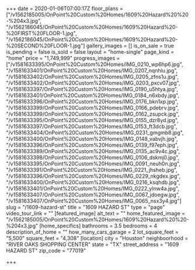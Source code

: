 +++
date = 2020-01-06T07:00:17Z
floor_plans = ["/v1562185005/OnPoint%20Custom%20Homes/1609%20Hazard%20%20-%204x3.jpg", "/v1562186045/OnPoint%20Custom%20Homes/1609%20Hazard%20-%20FIRST%20FLOOR-1.jpg", "/v1562186045/OnPoint%20Custom%20Homes/1609%20Hazard%20-%20SECOND%20FLOOR-1.jpg"]
gallery_images = []
is_on_sale = true
is_pending = false
is_sold = false
layout = "home-single"
page_kind = "home"
price = "1,749,999"
progress_images = ["/v1581633395/OnPoint%20Custom%20Homes/IMG_0210_wp6hp6.jpg", "/v1581633401/OnPoint%20Custom%20Homes/IMG_0207_nqnhlu.jpg", "/v1581633402/OnPoint%20Custom%20Homes/IMG_0205_zfns1u.jpg", "/v1581633402/OnPoint%20Custom%20Homes/IMG_0203_pxcv07.jpg", "/v1581633397/OnPoint%20Custom%20Homes/IMG_0190_u5htya.jpg", "/v1581633401/OnPoint%20Custom%20Homes/IMG_0184_n6xbdy.jpg", "/v1581633396/OnPoint%20Custom%20Homes/IMG_0176_bkn1xp.jpg", "/v1581633399/OnPoint%20Custom%20Homes/IMG_0166_pdebrv.jpg", "/v1581633399/OnPoint%20Custom%20Homes/IMG_0162_zsupck.jpg", "/v1581633395/OnPoint%20Custom%20Homes/IMG_0155_dzr8yd.jpg", "/v1581633397/OnPoint%20Custom%20Homes/IMG_0153_ft3dcb.jpg", "/v1581633404/OnPoint%20Custom%20Homes/IMG_0231_gmgmb8.jpg", "/v1581633400/OnPoint%20Custom%20Homes/IMG_0148_vabvjh.jpg", "/v1581633396/OnPoint%20Custom%20Homes/IMG_0139_f97eph.jpg", "/v1581633389/OnPoint%20Custom%20Homes/IMG_0135_ac9v4c.jpg", "/v1581633398/OnPoint%20Custom%20Homes/IMG_0106_dskmj0.jpg", "/v1581633395/OnPoint%20Custom%20Homes/IMG_0091_neuh0n.jpg", "/v1581633391/OnPoint%20Custom%20Homes/IMG_0221_jhsheb.jpg", "/v1581633396/OnPoint%20Custom%20Homes/IMG_0229_nkgdex.jpg", "/v1581633400/OnPoint%20Custom%20Homes/IMG_0216_ksqhdb.jpg", "/v1581633401/OnPoint%20Custom%20Homes/IMG_0222_ylnw4a.jpg", "/v1581633407/OnPoint%20Custom%20Homes/IMG_0067_jdoegw.jpg", "/v1581633407/OnPoint%20Custom%20Homes/IMG_0065_nsx3y4.jpg"]
slug = "/1609-hazard-st"
title = "1609 HAZARD ST"
type = "page"
video_tour_link = ""
[featured_image]
alt_text = ""
home_featured_image = "/v1562185005/OnPoint%20Custom%20Homes/1609%20Hazard%20%20-%204x3.jpg"
[home_specifics]
bathrooms = 3.5
bedrooms = 4
description_of_home = ""
how_many_cars_garage = 2
lot_square_feet = "5,500"
square_feet = "4,308"
[location]
city = "Houston"
neighboorhood = "RIVER OAKS SHOPPING CENTER"
state = "TX"
street_address = "1609 HAZARD ST"
zip_code = "77019"

+++
